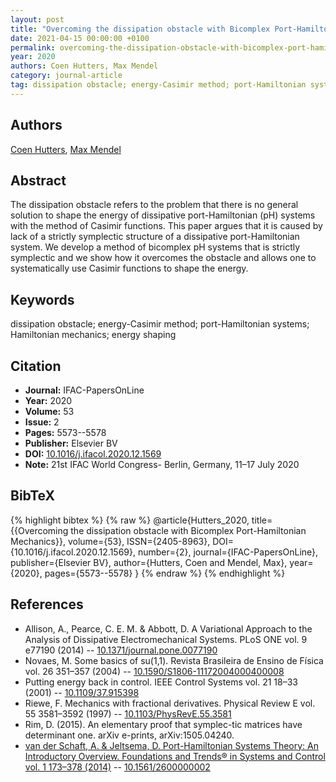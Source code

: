 ```yaml
---
layout: post
title: "Overcoming the dissipation obstacle with Bicomplex Port-Hamiltonian Mechanics"
date: 2021-04-15 00:00:00 +0100
permalink: overcoming-the-dissipation-obstacle-with-bicomplex-port-hamiltonian-mechanics
year: 2020
authors: Coen Hutters, Max Mendel
category: journal-article
tag: dissipation obstacle; energy-Casimir method; port-Hamiltonian systems; Hamiltonian mechanics; energy shaping
---
```

 
## Authors
[Coen Hutters](authors/coen-hutters), [Max Mendel](authors/max-mendel)
 
## Abstract
The dissipation obstacle refers to the problem that there is no general solution to shape the energy of dissipative port-Hamiltonian (pH) systems with the method of Casimir functions. This paper argues that it is caused by lack of a strictly symplectic structure of a dissipative port-Hamiltonian system. We develop a method of bicomplex pH systems that is strictly symplectic and we show how it overcomes the obstacle and allows one to systematically use Casimir functions to shape the energy.
 
## Keywords
dissipation obstacle; energy-Casimir method; port-Hamiltonian systems; Hamiltonian mechanics; energy shaping
 
## Citation
- **Journal:** IFAC-PapersOnLine
- **Year:** 2020
- **Volume:** 53
- **Issue:** 2
- **Pages:** 5573--5578
- **Publisher:** Elsevier BV
- **DOI:** [10.1016/j.ifacol.2020.12.1569](https://doi.org/10.1016/j.ifacol.2020.12.1569)
- **Note:** 21st IFAC World Congress- Berlin, Germany, 11–17 July 2020
 
## BibTeX
{% highlight bibtex %}
{% raw %}
@article{Hutters_2020,
  title={{Overcoming the dissipation obstacle with Bicomplex Port-Hamiltonian Mechanics}},
  volume={53},
  ISSN={2405-8963},
  DOI={10.1016/j.ifacol.2020.12.1569},
  number={2},
  journal={IFAC-PapersOnLine},
  publisher={Elsevier BV},
  author={Hutters, Coen and Mendel, Max},
  year={2020},
  pages={5573--5578}
}
{% endraw %}
{% endhighlight %}
 
## References
- Allison, A., Pearce, C. E. M. & Abbott, D. A Variational Approach to the Analysis of Dissipative Electromechanical Systems. PLoS ONE vol. 9 e77190 (2014) -- [10.1371/journal.pone.0077190](https://doi.org/10.1371/journal.pone.0077190)
- Novaes, M. Some basics of su(1,1). Revista Brasileira de Ensino de Física vol. 26 351–357 (2004) -- [10.1590/S1806-11172004000400008](https://doi.org/10.1590/S1806-11172004000400008)
- Putting energy back in control. IEEE Control Systems vol. 21 18–33 (2001) -- [10.1109/37.915398](https://doi.org/10.1109/37.915398)
- Riewe, F. Mechanics with fractional derivatives. Physical Review E vol. 55 3581–3592 (1997) -- [10.1103/PhysRevE.55.3581](https://doi.org/10.1103/PhysRevE.55.3581)
- Rim, D. (2015). An elementary proof that symplec-tic matrices have determinant one. arXiv e-prints, arXiv:1505.04240.
- [van der Schaft, A. & Jeltsema, D. Port-Hamiltonian Systems Theory: An Introductory Overview. Foundations and Trends® in Systems and Control vol. 1 173–378 (2014)](port-hamiltonian-systems-theory-an-introductory-overview-journal) -- [10.1561/2600000002](https://doi.org/10.1561/2600000002)

